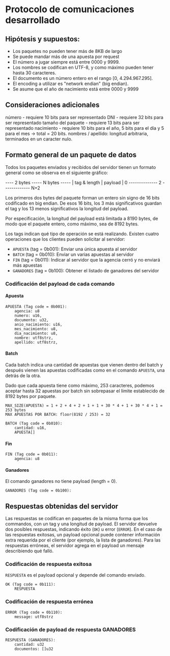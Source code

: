 # Protocolo de comunicaciones desarrollado

## Hipótesis y supuestos:
 - Los paquetes no pueden tener más de 8KB de largo
 - Se puede mandar más de una apuesta por request
 - El número a jugar siempre está entre 0000 y 9999.
 - Los nombres se codifican en UTF-8, y como máximo pueden tener hasta 30 caracteres.
 - El documento es un número entero en el rango [0, 4.294.967.295].
 - El encoding a utilizar es "network endian" (big endian).
 - Se asume que el año de nacimiento está entre 0000 y 9999


## Consideraciones adicionales
número - requiere 10 bits para ser representado
DNI - requiere 32 bits para ser representado
tamaño del paquete - requiere 13 bits para ser representado
nacimiento - requiere 10 bits para el año, 5 bits para el día y 5 para el mes -> total = 20 bits.
nombres / apellido: longitud arbitraria, terminados en un caracter nulo.

## Formato general de un paquete de datos
Todos los paquetes enviados y recibidos del servidor tienen un formato general como se observa en el 
siguiente gráfico:

----  2 bytes  -----  N bytes ----- 
|  tag & length  |    payload     |
0 -------------- 2 ------------- N+2

Los primeros dos bytes del paquete forman un entero sin signo de 16 bits codificado en big endian. De
esos 16 bits, los 3 más significativos guardan el tag y los 13 menos significativos la longitud del 
payload.

Por especificación, la longitud del payload está limitada a 8190 bytes, de modo que el paquete entero,
como máximo¸ sea de 8192 bytes.

Los tags indican qué tipo de operación se está realizando. Existen cuatro operaciones que los clientes 
pueden solicitar al servidor:
- `APUESTA` (tag = 0b001): Enviar una única apuesta al servidor
- `BATCH` (tag = 0b010): Enviar un varias apuestas al servidor
- `FIN` (tag = 0b011): Indicar al servidor que la agencia cerró y no enviará más apuestas
- `GANADORES` (tag = 0b100): Obtener el listado de ganadores del servidor

### Codificación del payload de cada comando

#### Apuesta
```
APUESTA (Tag code = 0b001):
    agencia: u8
    numero: u16,
    documento: u32,
    anio_nacimiento: u16,
    mes_nacimiento: u8,
    dia_nacimiento: u8,
    nombre: utf8strz,
    apellido: utf8strz,
```

#### Batch
Cada batch indica una cantidad de apuestas que vienen dentro del batch y después vienen las apuestas codificadas como en
el comando `APUESTA`, una detrás de la otra.

Dado que cada apuesta tiene como máximo, 253 caracteres, podemos aceptar hasta 32 apuestas por batch sin sobrepasar el límite
establecido de 8192 bytes por paquete.

```                u8 + u16 + u32 + u16 + u8 + u8 + 2 * (30 * utf8 char + \0)
MAX_SIZE(APUESTA) = 1 + 2 + 4 + 2 + 1 + 1 + 30 * 4 + 1 + 30 * 4 + 1 = 253 bytes
MAX APUESTAS POR BATCH: floor(8192 / 253) = 32
```

```
BATCH (Tag code = 0b010):
    cantidad: u16,
    APUESTA[]
```


#### Fin

```
FIN (Tag code = 0b011):
    agencia: u8
```

#### Ganadores
El comando ganadores no tiene payload (length = 0).
```
GANADORES (Tag code = 0b100):
```


## Respuestas obtenidas del servidor
Las respuestas se codifican en paquetes de la misma forma que los commandos, con un tag y una longitud de payload. El servidor
devuelve dos posibles respuestas, indicando éxito (`OK`) u error (`ERROR`). En el caso de las respuestas exitosas, un payload
opcional puede contener información extra requerida por el cliente (por ejemplo, la lista de ganadores). Para las respuestas 
erróneas, el servidor agrega en el payload un mensaje describiendo qué falló.


### Codificación de respuesta exitosa

`RESPUESTA` es el payload opcional y depende del comando enviado.
```
OK (Tag code = 0b111):
    RESPUESTA
```

### Codificación de respuesta errónea
```
ERROR (Tag code = 0b110):
    message: utf8strz
```


### Codificación de payload de respuesta GANADORES
```
RESPUESTA (GANADORES):
    cantidad: u32
    documentos: []u32
```